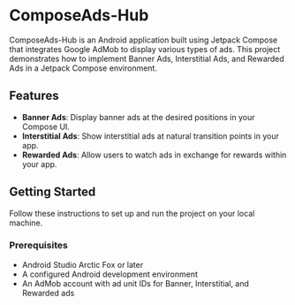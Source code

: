 # ComposeAds-Hub

ComposeAds-Hub is an Android application built using Jetpack Compose that integrates Google AdMob to
display various types of ads. This project demonstrates how to implement Banner Ads, Interstitial
Ads, and Rewarded Ads in a Jetpack Compose environment.

## Features

- **Banner Ads**: Display banner ads at the desired positions in your Compose UI.
- **Interstitial Ads**: Show interstitial ads at natural transition points in your app.
- **Rewarded Ads**: Allow users to watch ads in exchange for rewards within your app.

## Getting Started

Follow these instructions to set up and run the project on your local machine.

### Prerequisites

- Android Studio Arctic Fox or later
- A configured Android development environment
- An AdMob account with ad unit IDs for Banner, Interstitial, and Rewarded ads
